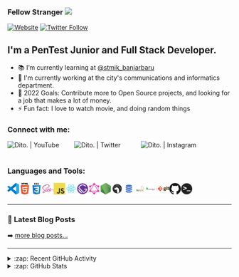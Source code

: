 ### Fellow Stranger <a href="https://www.gautamkrishnar.com/"><img src="https://media.giphy.com/media/hvRJCLFzcasrR4ia7z/giphy.gif" width="25px"></a>

[![Website](https://img.shields.io/website?label=dito.pw&style=for-the-badge&url=https://dito.pw)](https://dito.pw)
[![Twitter Follow](https://img.shields.io/twitter/follow/ditoa?color=1DA1F2&logo=twitter&style=for-the-badge)](https://twitter.com/intent/follow?original_referer=https://github.com/urghyrex&screen_name=ditoa)

## I'm a PenTest Junior and Full Stack Developer.

- 📚 I’m currently learning at [@stmik_banjarbaru](https://www.stmik-banjarbaru.ac.id/)
- 💼 I'm currently working at the city's communications and informatics department.
- 🥅 2022 Goals: Contribute more to Open Source projects, and looking for a job that makes a lot of money.
- ⚡ Fun fact: I love to watch movie, and doing random things

### Connect with me:

[<img align="left" alt="Dito. | YouTube" width="150px" src="https://img.shields.io/badge/Youtube-black.svg?style=for-the-badge&logo=Youtube" />][youtube]
[<img align="left" alt="Dito. | Twitter" width="150px" src="https://img.shields.io/badge/Twitter-black.svg?style=for-the-badge&logo=Twitter" />][twitter]
[<img align="left" alt="Dito. | Instagram" width="150px" src="https://img.shields.io/badge/Instagram-black.svg?style=for-the-badge&logo=Instagram" />][instagram]

<br></br>

### Languages and Tools:

[<img align="left" alt="Visual Studio Code" width="26px" src="https://raw.githubusercontent.com/github/explore/80688e429a7d4ef2fca1e82350fe8e3517d3494d/topics/visual-studio-code/visual-studio-code.png" />]()
[<img align="left" alt="HTML5" width="26px" src="https://raw.githubusercontent.com/github/explore/80688e429a7d4ef2fca1e82350fe8e3517d3494d/topics/html/html.png" />]()
[<img align="left" alt="CSS3" width="26px" src="https://raw.githubusercontent.com/github/explore/80688e429a7d4ef2fca1e82350fe8e3517d3494d/topics/css/css.png" />]()
[<img align="left" alt="Sass" width="26px" src="https://raw.githubusercontent.com/github/explore/80688e429a7d4ef2fca1e82350fe8e3517d3494d/topics/sass/sass.png" />]()
[<img align="left" alt="JavaScript" width="26px" src="https://raw.githubusercontent.com/github/explore/80688e429a7d4ef2fca1e82350fe8e3517d3494d/topics/javascript/javascript.png" />]()
[<img align="left" alt="React" width="26px" src="https://raw.githubusercontent.com/github/explore/80688e429a7d4ef2fca1e82350fe8e3517d3494d/topics/react/react.png" />]()
[<img align="left" alt="Gatsby" width="26px" src="https://raw.githubusercontent.com/github/explore/e94815998e4e0713912fed477a1f346ec04c3da2/topics/gatsby/gatsby.png" />]()
[<img align="left" alt="GraphQL" width="26px" src="https://raw.githubusercontent.com/github/explore/80688e429a7d4ef2fca1e82350fe8e3517d3494d/topics/graphql/graphql.png" />]()
[<img align="left" alt="Node.js" width="26px" src="https://raw.githubusercontent.com/github/explore/80688e429a7d4ef2fca1e82350fe8e3517d3494d/topics/nodejs/nodejs.png" />]()
[<img align="left" alt="Deno" width="26px" src="https://raw.githubusercontent.com/github/explore/361e2821e2dea67711cde99c9c40ed357061cf27/topics/deno/deno.png" />]()
[<img align="left" alt="SQL" width="26px" src="https://raw.githubusercontent.com/github/explore/80688e429a7d4ef2fca1e82350fe8e3517d3494d/topics/sql/sql.png" />]()
[<img align="left" alt="MySQL" width="26px" src="https://raw.githubusercontent.com/github/explore/80688e429a7d4ef2fca1e82350fe8e3517d3494d/topics/mysql/mysql.png" />]()
[<img align="left" alt="MongoDB" width="26px" src="https://raw.githubusercontent.com/github/explore/80688e429a7d4ef2fca1e82350fe8e3517d3494d/topics/mongodb/mongodb.png" />]()
[<img align="left" alt="Git" width="26px" src="https://raw.githubusercontent.com/github/explore/80688e429a7d4ef2fca1e82350fe8e3517d3494d/topics/git/git.png" />]()
[<img align="left" alt="GitHub" width="26px" src="https://raw.githubusercontent.com/github/explore/78df643247d429f6cc873026c0622819ad797942/topics/github/github.png" />]()
[<img align="left" alt="Terminal" width="26px" src="https://raw.githubusercontent.com/github/explore/80688e429a7d4ef2fca1e82350fe8e3517d3494d/topics/terminal/terminal.png" />]()

<br />
<br />

---

### 📕 Latest Blog Posts

<!-- BLOG-POST-LIST:START -->
<!-- BLOG-POST-LIST:END -->

➡️ [more blog posts...](https://codestackr.com)

---

<details>
  <summary>:zap: Recent GitHub Activity</summary>
  
<!--START_SECTION:activity-->
<!--END_SECTION:activity-->

</details>

<details>
  <summary>:zap: GitHub Stats</summary>

![](https://github-readme-stats.vercel.app/api?username=urghyrex&theme=discord_old_blurple)
<br>
<img align="left" alt="Urghyrex's GitHub Stats" src="https://github-readme-stats.vercel.app/api/top-langs/?username=urghyrex&theme=discord_old_blurple&layout=compact" />

</details>

[website]: https://codeSTACKr.com
[course]: http://vsCodeHero.com
[twitter]: https://twitter.com/ditoa
[youtube]: https://www.youtube.com/channel/UCEIuy7JPKmcAtBSY2fAeCTQ
[instagram]: https://instagram.com/dito.hd
